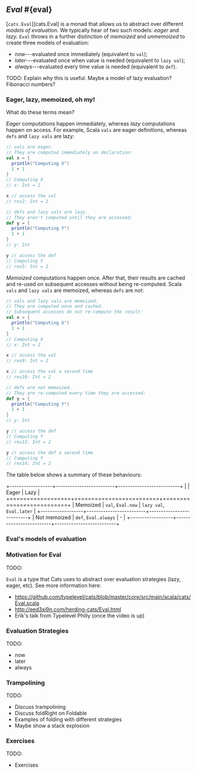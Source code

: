 ## *Eval* #{eval}

[`cats.Eval`][cats.Eval] is a monad that allows us to abstract over different *models of evaluation*. We typically hear of two such models: *eager* and *lazy*. `Eval` throws in a further distinction of *memoized* and *unmemoized* to create three models of evaluation:

 - *now*---evaluated once immediately (equivalent to `val`);
 - *later*---evaluated once when value is needed (equivalent to `lazy val`);
 - *always*---evaluated every time value is needed (equivalent to `def`).

<div class="callout callout-danger">
TODO: Explain why this is useful. Maybe a model of lazy evaluation? Fibonacci numbers?
</div>

### Eager, lazy, memoized, oh my!

What do these terms mean?

*Eager* computations happen immediately, whereas *lazy* computations happen on access. For example, Scala `vals` are eager definitions, whereas `defs` and `lazy vals` are lazy:

```scala
// vals are eager.
// They are computed immediately on declaration:
val x = {
  println("Computing X")
  1 + 1
}
// Computing X
// x: Int = 2

x // access the val
// res2: Int = 2
```

```scala
// defs and lazy vals are lazy.
// They aren't computed until they are accessed:
def y = {
  println("Computing Y")
  1 + 1
}
// y: Int

y // access the def
// Computing Y
// res5: Int = 2
```

*Memoized* computations happen once. After that, their results are cached and re-used on subsequent accesses without being re-computed. Scala `vals` and `lazy vals` are memoized, whereas `defs` are not:

```scala
// vals and lazy vals are memoized.
// They are computed once and cached.
// Subsequent accesses do not re-compute the result:
val x = {
  println("Computing X")
  1 + 1
}
// Computing X
// x: Int = 2

x // access the val
// res9: Int = 2

x // access the val a second time
// res10: Int = 2
```

```scala
// defs are not memoized.
// They are re-computed every time they are accessed:
def y = {
  println("Computing Y")
  1 + 1
}
// y: Int

y // access the def
// Computing Y
// res13: Int = 2

y // access the def a second time
// Computing Y
// res14: Int = 2
```

The table below shows a summary of these behaviours:

+------------------+-------------------------+--------------------------+
|                  | Eager                   | Lazy                     |
+==================+=========================+==========================+
| Memoized         | `val`, `Eval.now`       | `lazy val`, `Eval.later` |
+------------------+-------------------------+--------------------------+
| Not memoized     | `def`, `Eval.always`    | -                        |
+------------------+-------------------------+--------------------------+

### Eval's models of evaluation


### Motivation for Eval

<div class="callout callout-danger">
TODO:

`Eval` is a type that Cats uses to abstract over evaluation strategies (lazy, eager, etc).
See more information here:

- https://github.com/typelevel/cats/blob/master/core/src/main/scala/cats/Eval.scala
- http://eed3si9n.com/herding-cats/Eval.html
- Erik's talk from Typelevel Philly (once the video is up)
</div>

### Evaluation Strategies

<div class="callout callout-danger">
TODO:

- now
- later
- always
</div>

### Trampolining

<div class="callout callout-danger">
TODO:

- Discuss trampolining
- Discuss foldRight on Foldable
- Examples of folding with different strategies
- Maybe show a stack explosion
</div>

### Exercises

<div class="callout callout-danger">
TODO:

- Exercises
</div>
